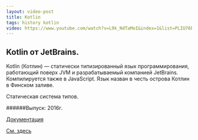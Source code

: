 ```yaml
---
layout: video-post
title: Kotlin
tags: history kotlin
video: https://www.youtube.com/watch?v=L9k_NdTaMeI&index=1&list=PLIU76b8Cjem4ZOt3tlWykUX1AjL9zE19t&t=85s
---
```


## Kotlin от JetBrains.
Kotlin (Котлин) — статически типизированный язык программирования, 
работающий поверх JVM и разрабатываемый компанией JetBrains. 
Компилируется также в JavaScript. 
Язык назван в честь острова Котлин в Финском заливе.

Статическая система типов.

######Выпуск: 2016г.

[Документация](https://kotlinlang.org/docs/kotlin-docs.pdf)

[См. здесь](https://www.youtube.com/playlist?list=PLIU76b8Cjem4ZOt3tlWykUX1AjL9zE19t)